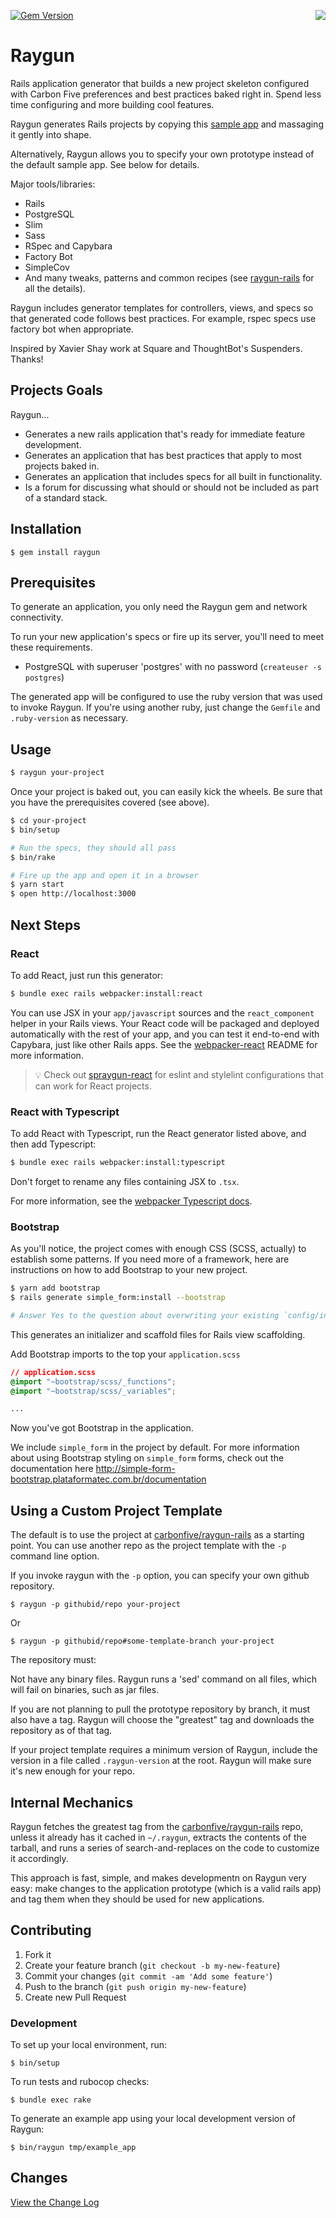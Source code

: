 [![Gem Version](https://badge.fury.io/rb/raygun.svg)](http://badge.fury.io/rb/raygun)
<img src="marvin.png" align="right"/>

# Raygun

Rails application generator that builds a new project skeleton configured with Carbon Five preferences and
best practices baked right in. Spend less time configuring and more building cool features.

Raygun generates Rails projects by copying this [sample app](https://github.com/carbonfive/raygun-rails)
and massaging it gently into shape.

Alternatively, Raygun allows you to specify your own prototype instead of the default sample app. See below
for details.

Major tools/libraries:

* Rails
* PostgreSQL
* Slim
* Sass
* RSpec and Capybara
* Factory Bot
* SimpleCov
* And many tweaks, patterns and common recipes (see [raygun-rails](https://github.com/carbonfive/raygun-rails) for all
the details).

Raygun includes generator templates for controllers, views, and specs so that generated code follows best
practices. For example, rspec specs use factory bot when appropriate.

Inspired by Xavier Shay work at Square and ThoughtBot's Suspenders. Thanks!

## Projects Goals

Raygun...

* Generates a new rails application that's ready for immediate feature development.
* Generates an application that has best practices that apply to most projects baked in.
* Generates an application that includes specs for all built in functionality.
* Is a forum for discussing what should or should not be included as part of a standard stack.

## Installation

    $ gem install raygun

## Prerequisites

To generate an application, you only need the Raygun gem and network connectivity.

To run your new application's specs or fire up its server, you'll need to meet these requirements.

* PostgreSQL with superuser 'postgres' with no password (`createuser -s postgres`)

The generated app will be configured to use the ruby version that was used to invoke Raygun. If you're using
another ruby, just change the `Gemfile` and `.ruby-version` as necessary.

## Usage

```bash
$ raygun your-project
```

Once your project is baked out, you can easily kick the wheels. Be sure that you have the prerequisites
covered (see above).

```bash
$ cd your-project
$ bin/setup

# Run the specs, they should all pass
$ bin/rake

# Fire up the app and open it in a browser
$ yarn start
$ open http://localhost:3000
```

## Next Steps

### React

To add React, just run this generator:

```bash
$ bundle exec rails webpacker:install:react
```

You can use JSX in your `app/javascript` sources and the `react_component` helper in your Rails views. Your React code
will be packaged and deployed automatically with the rest of your app, and you can test it end-to-end with Capybara,
just like other Rails apps. See the [webpacker-react](https://github.com/renchap/webpacker-react) README for more
information.

> :bulb: Check out [spraygun-react](https://github.com/carbonfive/spraygun-react) for eslint and stylelint configurations that can work for React projects.

### React with Typescript

To add React with Typescript, run the React generator listed above, and then add Typescript:

```bash
$ bundle exec rails webpacker:install:typescript
```

Don't forget to rename any files containing JSX to `.tsx`.

For more information, see the [webpacker Typescript docs](https://github.com/rails/webpacker/blob/master/docs/typescript.md).

### Bootstrap

As you'll notice, the project comes with enough CSS (SCSS, actually) to establish some patterns.  If you
need more of a framework, here are instructions on how to add Bootstrap to your new project.

```bash
$ yarn add bootstrap
$ rails generate simple_form:install --bootstrap

# Answer Yes to the question about overwriting your existing `config/initializers/simple_form.rb`
```

This generates an initializer and scaffold files for Rails view scaffolding.

Add Bootstrap imports to the top your `application.scss`

```css
// application.scss
@import "~bootstrap/scss/_functions";
@import "~bootstrap/scss/_variables";

...
```

Now you've got Bootstrap in the application.

We include `simple_form` in the project by default.  For more information about using Bootstrap styling
on `simple_form` forms, check out the documentation here http://simple-form-bootstrap.plataformatec.com.br/documentation


## Using a Custom Project Template

The default is to use the project at [carbonfive/raygun-rails](https://github.com/carbonfive/raygun-rails) as a
starting point. You can use another repo as the project template with the `-p` command line option.

If you invoke raygun with the `-p` option, you can specify your own github repository.

    $ raygun -p githubid/repo your-project

Or

    $ raygun -p githubid/repo#some-template-branch your-project

The repository must:

Not have any binary files. Raygun runs a 'sed' command on all files, which will fail on binaries, such as jar files.

If you are not planning to pull the prototype repository by branch, it must also have a tag. Raygun will choose the
"greatest" tag and downloads the repository as of that tag.

If your project template requires a minimum version of Raygun, include the version in a file called
`.raygun-version` at the root. Raygun will make sure it's new enough for your repo.

## Internal Mechanics

Raygun fetches the greatest tag from the [carbonfive/raygun-rails](https://github.com/carbonfive/raygun-rails)
repo, unless it already has it cached in `~/.raygun`, extracts the contents of the tarball, and runs a series of
search-and-replaces on the code to customize it accordingly.

This approach is fast, simple, and makes developmentn on Raygun very easy: make changes to the application
prototype (which is a valid rails app) and tag them when they should be used for new applications.

## Contributing

1. Fork it
2. Create your feature branch (`git checkout -b my-new-feature`)
3. Commit your changes (`git commit -am 'Add some feature'`)
4. Push to the branch (`git push origin my-new-feature`)
5. Create new Pull Request

### Development

To set up your local environment, run:

    $ bin/setup

To run tests and rubocop checks:

    $ bundle exec rake

To generate an example app using your local development version of Raygun:

    $ bin/raygun tmp/example_app

## Changes

[View the Change Log](https://github.com/carbonfive/raygun/tree/main/CHANGES.md)

